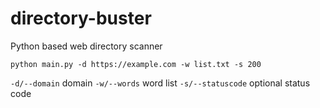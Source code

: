 # directory-buster
Python based web directory scanner
```
python main.py -d https://example.com -w list.txt -s 200
```
`-d/--domain` domain
`-w/--words` word list
`-s/--statuscode` optional status code
